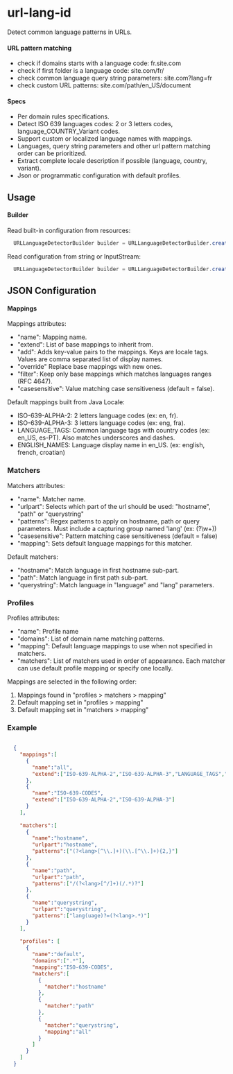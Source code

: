 # url-lang-id
Detect common language patterns in URLs.

#### URL pattern matching

- check if domains starts with a language code: fr.site.com
- check if first folder is a language code: site.com/fr/
- check common language query string parameters: site.com?lang=fr
- check custom URL patterns: site.com/path/en_US/document

#### Specs
- Per domain rules specifications.
- Detect ISO 639 languages codes: 2 or 3 letters codes, language_COUNTRY_Variant codes.
- Support custom or localized language names with mappings.
- Languages, query string parameters and other url pattern matching order can be prioritized.
- Extract complete locale description if possible (language, country, variant).
- Json or programmatic configuration with default profiles.

## Usage

#### Builder

Read built-in configuration from resources:

```java
  URLLanguageDetectorBuilder builder = URLLanguageDetectorBuilder.create(ConfigReader.readBuiltIn());
```

Read configuration from string or InputStream:

```java
  URLLanguageDetectorBuilder builder = URLLanguageDetectorBuilder.create(ConfigReader.readBuiltIn());
```


## JSON Configuration

#### Mappings

Mappings attributes:

- "name": Mapping name.
- "extend": List of base mappings to inherit from.
- "add": Adds key-value pairs to the mappings. Keys are locale tags. Values are comma separated list of display names.
- "override" Replace base mappings with new ones.
- "filter": Keep only base mappings which matches languages ranges (RFC 4647).
- "casesensitive": Value matching case sensitiveness (default = false).

Default mappings built from Java Locale:

- ISO-639-ALPHA-2: 2 letters language codes (ex: en, fr).
- ISO-639-ALPHA-3: 3 letters language codes (ex: eng, fra).
- LANGUAGE_TAGS: Common language tags with country codes (ex: en_US, es-PT). Also matches underscores and dashes.
- ENGLISH_NAMES: Language display name in en_US. (ex: english, french, croatian)

### Matchers

Matchers attributes:

- "name": Matcher name.
- "urlpart": Selects which part of the url should be used: "hostname", "path" or "querystring"
- "patterns": Regex patterns to apply on hostname, path or query parameters. Must include a capturing group named 'lang' (ex: (?<lang>\w+))
- "casesensitive": Pattern matching case sensitiveness (default = false)
- "mapping": Sets default language mappings for this matcher.

Default matchers:

- "hostname": Match language in first hostname sub-part.
- "path": Match language in first path sub-part.
- "querystring": Match language in "language" and "lang" parameters.

### Profiles

Profiles attributes:

- "name": Profile name
- "domains": List of domain name matching patterns.
- "mapping": Default language mappings to use when not specified in matchers.
- "matchers": List of matchers used in order of appearance. Each matcher can use default profile mapping or specify one locally.

Mappings are selected in the following order:
1) Mappings found in "profiles > matchers > mapping"
2) Default mapping set in "profiles > mapping"
3) Default mapping set in "matchers > mapping"

### Example

```json

  {
    "mappings":[
      {
        "name":"all",
        "extend":["ISO-639-ALPHA-2","ISO-639-ALPHA-3","LANGUAGE_TAGS","ENGLISH_NAMES"]
      },
      {
        "name":"ISO-639-CODES",
        "extend":["ISO-639-ALPHA-2","ISO-639-ALPHA-3"]
      }
    ],
  
    "matchers":[
      {
        "name":"hostname",
        "urlpart":"hostname",
        "patterns":["(?<lang>[^\\.]+)(\\.[^\\.]+){2,}"]
      },
      {
        "name":"path",
        "urlpart":"path",
        "patterns":["/(?<lang>[^/]+)(/.*)?"]
      },
      {
        "name":"querystring",
        "urlpart":"querystring",
        "patterns":["lang(uage)?=(?<lang>.*)"]
      }
    ],
  
    "profiles": [
      {
        "name":"default",
        "domains":[".*"],
        "mapping":"ISO-639-CODES",
        "matchers":[
          {
            "matcher":"hostname"
          },
          {
            "matcher":"path"
          },
          {
            "matcher":"querystring",
            "mapping":"all"
          }
        ]
      }
    ]
  }
  
 
```